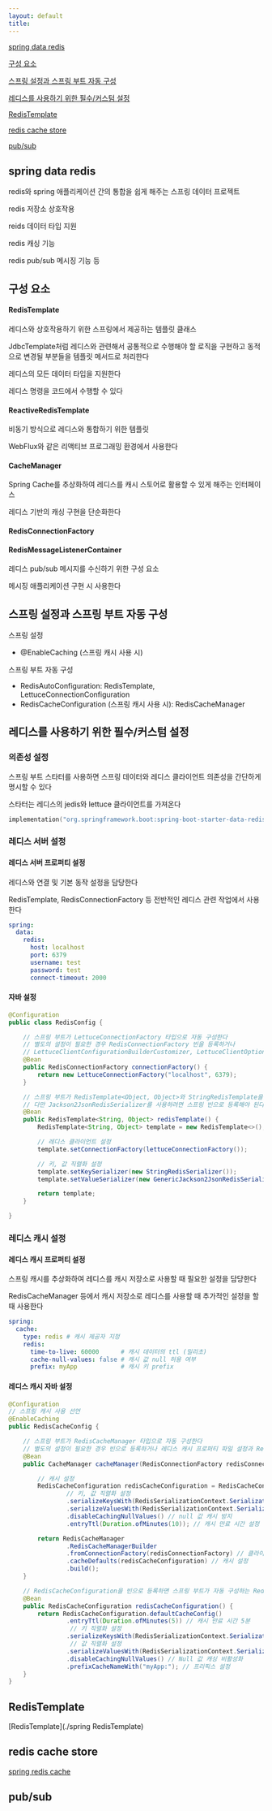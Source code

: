 ```yaml
---
layout: default
title:
---
```


[spring data redis](#spring-data-redis)

[구성 요소](#구성-요소)

[스프링 설정과 스프링 부트 자동 구성](#스프링-설정과-스프링-부트-자동-구성)

[레디스를 사용하기 위한 필수/커스텀 설정](#레디스를-사용하기-위한-필수커스텀-설정)

[RedisTemplate](#redistemplate-1)

[redis cache store](#redis-cache-store)

[pub/sub](#pubsub)

## spring data redis

redis와 spring 애플리케이션 간의 통합을 쉽게 해주는 스프링 데이터 프로젝트

redis 저장소 상호작용

reids 데이터 타입 지원

redis 캐싱 기능

redis pub/sub 메시징 기능 등


## 구성 요소

#### RedisTemplate

레디스와 상호작용하기 위한 스프링에서 제공하는 템플릿 클래스

JdbcTemplate처럼 레디스와 관련해서 공통적으로 수행해야 할 로직을 구현하고 동적으로 변경될 부분들을 템플릿 메서드로 처리한다

레디스의 모든 데이터 타입을 지원한다

레디스 명령을 코드에서 수행할 수 있다

#### ReactiveRedisTemplate

비동기 방식으로 레디스와 통합하기 위한 템플릿

WebFlux와 같은 리액티브 프로그래밍 환경에서 사용한다

#### CacheManager

Spring Cache를 추상화하여 레디스를 캐시 스토어로 활용할 수 있게 해주는 인터페이스

레디스 기반의 캐싱 구현을 단순화한다

#### RedisConnectionFactory

#### RedisMessageListenerContainer

레디스 pub/sub 메시지를 수신하기 위한 구성 요소

메시징 애플리케이션 구현 시 사용한다


## 스프링 설정과 스프링 부트 자동 구성

스프링 설정
- @EnableCaching (스프링 캐시 사용 시)

스프링 부트 자동 구성
- RedisAutoConfiguration: RedisTemplate, LettuceConnectionConfiguration
- RedisCacheConfiguration (스프링 캐시 사용 시): RedisCacheManager


## 레디스를 사용하기 위한 필수/커스텀 설정

### 의존성 설정

스프링 부트 스타터를 사용하면 스프링 데이터와 레디스 클라이언트 의존성을 간단하게 명시할 수 있다

스타터는 레디스의 jedis와 lettuce 클라이언트를 가져온다

```kotlin
implementation("org.springframework.boot:spring-boot-starter-data-redis")
```

### 레디스 서버 설정

#### 레디스 서버 프로퍼티 설정

레디스와 연결 및 기본 동작 설정을 담당한다

RedisTemplate, RedisConnectionFactory 등 전반적인 레디스 관련 작업에서 사용한다

```yaml
spring:
  data:
    redis:
      host: localhost
      port: 6379
      username: test
      password: test
      connect-timeout: 2000
```

#### 자바 설정

```java
@Configuration
public class RedisConfig {

    // 스프링 부트가 LettuceConnectionFactory 타입으로 자동 구성한다
    // 별도의 설정이 필요한 경우 RedisConnectionFactory 빈을 등록하거나
    // LettuceClientConfigurationBuilderCustomizer, LettuceClientOptionsBuilderCustomizer 빈 등록
    @Bean
    public RedisConnectionFactory connectionFactory() {
        return new LettuceConnectionFactory("localhost", 6379);
    }

    // 스프링 부트가 RedisTemplate<Object, Object>와 StringRedisTemplate을 자동 구성한다
    // 다만 Jackson2JsonRedisSerializer를 사용하려면 스프링 빈으로 등록해야 된다
    @Bean
    public RedisTemplate<String, Object> redisTemplate() {
        RedisTemplate<String, Object> template = new RedisTemplate<>();

        // 레디스 클라이언트 설정
        template.setConnectionFactory(lettuceConnectionFactory());

        // 키, 값 직렬화 설정
        template.setKeySerializer(new StringRedisSerializer());
        template.setValueSerializer(new GenericJackson2JsonRedisSerializer());

        return template;
    }

}
```

### 레디스 캐시 설정

#### 레디스 캐시 프로퍼티 설정

스프링 캐시를 추상화하여 레디스를 캐시 저장소로 사용할 때 필요한 설정을 담당한다

RedisCacheManager 등에서 캐시 저장소로 레디스를 사용할 때 추가적인 설정을 할 때 사용한다

```yaml
spring:
  cache:
    type: redis # 캐시 제공자 지정
    redis: 
      time-to-live: 60000      # 캐시 데이터의 ttl (밀리초)
      cache-null-values: false # 캐시 값 null 허용 여부
      prefix: myApp            # 캐시 키 prefix
```

#### 레디스 캐시 자바 설정

```java
@Configuration
// 스프링 캐시 사용 선언
@EnableCaching
public RedisCacheConfig {

    // 스프링 부트가 RedisCacheManager 타입으로 자동 구성한다
    // 별도의 설정이 필요한 경우 빈으로 등록하거나 레디스 캐시 프로퍼티 파일 설정과 RedisCacheConfiguration을 빈으로 등록한다
    @Bean
    public CacheManager cacheManager(RedisConnectionFactory redisConnectionFactory) {

        // 캐시 설정
        RedisCacheConfiguration redisCacheConfiguration = RedisCacheConfiguration.defaultCacheConfig()
                // 키, 값 직렬화 설정
                .serializeKeysWith(RedisSerializationContext.SerializationPair.fromSerializer(new StringRedisSerializer()))
                .serializeValuesWith(RedisSerializationContext.SerializationPair.fromSerializer(new GenericJackson2JsonRedisSerializer()))
                .disableCachingNullValues() // null 값 캐시 방지
                .entryTtl(Duration.ofMinutes(10)); // 캐시 만료 시간 설정

        return RedisCacheManager
                .RedisCacheManagerBuilder
                .fromConnectionFactory(redisConnectionFactory) // 클라이언트 설정
                .cacheDefaults(redisCacheConfiguration) // 캐시 설정
                .build();
    }

    // RedisCacheConfiguration을 빈으로 등록하면 스프링 부트가 자동 구성하는 RedisCacheManager에 설정을 반영한다
    @Bean
    public RedisCacheConfiguration redisCacheConfiguration() {
        return RedisCacheConfiguration.defaultCacheConfig()
                .entryTtl(Duration.ofMinutes(5)) // 캐시 만료 시간 5분
                 // 키 직렬화 설정
                .serializeKeysWith(RedisSerializationContext.SerializationPair.fromSerializer(new StringRedisSerializer()))
                 // 값 직렬화 설정
                .serializeValuesWith(RedisSerializationContext.SerializationPair.fromSerializer(new GenericJackson2JsonRedisSerializer()))
                .disableCachingNullValues() // Null 값 캐싱 비활성화
                .prefixCacheNameWith("myApp:"); // 프리픽스 설정
    }
}
```


## RedisTemplate

[RedisTemplate](./spring RedisTemplate)


## redis cache store

[spring redis cache](./spring%20redis%20cache.md)


## pub/sub